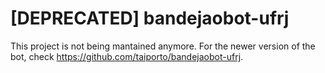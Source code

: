 # [DEPRECATED] bandejaobot-ufrj

This project is not being mantained anymore. For the newer version of the bot, check https://github.com/taiporto/bandejaobot-ufrj.
